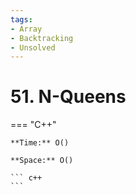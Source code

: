 ```yaml
---
tags:
- Array
- Backtracking
- Unsolved
---
```



# 51. N-Queens

=== "C++"

    **Time:** O()

    **Space:** O()

    ``` c++
    ```